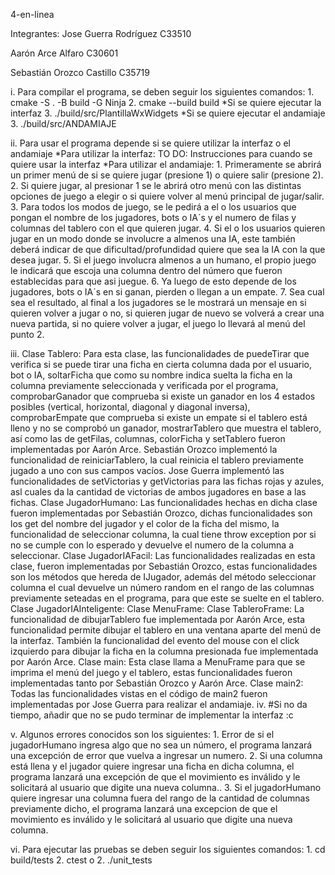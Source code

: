 4-en-linea

Integrantes:
Jose Guerra Rodríguez C33510

Aarón Arce Alfaro C30601

Sebastián Orozco Castillo C35719

i. Para compilar el programa, se deben seguir los siguientes comandos:
    1. cmake -S . -B build -G Ninja
    2. cmake --build build
*Si se quiere ejecutar la interfaz
    3. ./build/src/PlantillaWxWidgets
*Si se quiere ejecutar el andamiaje
    3. ./build/src/ANDAMIAJE

ii. Para usar el programa depende si se quiere utilizar la interfaz o el andamiaje
*Para utilizar la interfaz:
    TO DO: Instrucciones para cuando se quiere usar la interfaz
*Para utilizar el andamiaje:
    1. Primeramente se abrirá un primer menú de si se quiere jugar (presione 1) o quiere salir (presione 2).
    2. Si quiere jugar, al presionar 1 se le abrirá otro menú con las distintas opciones de juego a elegir o si quiere volver al menú principal de jugar/salir.
    3. Para todos los modos de juego, se le pedirá a el o los usuarios que pongan el nombre de los jugadores, bots o IA´s y el numero de filas y columnas del tablero con el que quieren jugar.
    4. Si el o los usuarios quieren jugar en un modo donde se involucre a almenos una IA, este también deberá indicar de que dificultad/profundidad quiere que sea la IA con la que desea jugar.
    5. Si el juego involucra almenos a un humano, el propio juego le indicará que escoja una columna dentro del número que fueron establecidas para que asi juegue.
    6. Ya luego de esto depende de los jugadores, bots o IA´s en si ganan, pierden o llegan a un empate.
    7. Sea cual sea el resultado, al final a los jugadores se le mostrará un mensaje en si quieren volver a jugar o no, si quieren jugar de nuevo se volverá a crear una nueva partida, si no quiere volver a jugar, el juego lo llevará al menú del punto 2.

iii.
Clase Tablero:
    Para esta clase, las funcionalidades de puedeTirar que verifica si se puede tirar una ficha en cierta columna dada por el usuario, bot o IA, soltarFicha que como su nombre indica suelta la ficha en la columna previamente seleccionada y verificada por el programa, comprobarGanador que comprueba si existe un ganador en los 4 estados posibles (vertical, horizontal, diagonal y diagonal inversa), comprobarEmpate que comprueba si existe un empate si el tablero está lleno y no se comprobó un ganador, mostrarTablero que muestra el tablero, así como las de getFilas, columnas, colorFicha y setTablero fueron implementadas por Aarón Arce.
    Sebastián Orozco implementó la funcionalidad de reiniciarTablero, la cual reinicia el tablero previamente jugado a uno con sus campos vacíos.
    Jose Guerra implementó las funcionalidades de setVictorias y getVictorias para las fichas rojas y azules, asl cuales da la cantidad de victorias de ambos jugadores en base a las fichas.
Clase JugadorHumano:
    Las funcionalidades hechas en dicha clase fueron implementadas por Sebastián Orozco, dichas funcionalidades son los get del nombre del jugador y el color de la ficha del mismo, la funcionalidad de seleccionar columna, la cual tiene throw exception por si no se cumple con lo esperado y devuelve el numero de la columna a seleccionar.
Clase JugadorIAFacil:
    Las funcionalidades realizadas en esta clase, fueron implementadas por Sebastián Orozco, estas funcionalidades son los métodos que hereda de IJugador, además del método seleccionar columna el cual devuelve un número random en el rango de las columnas previamente seteadas en el programa, para que este se suelte en el tablero.
Clase JugadorIAInteligente:
Clase MenuFrame:
Clase TableroFrame:
    La funcionalidad de dibujarTablero fue implementada por Aarón Arce, esta funcionalidad permite dibujar el tablero en una ventana aparte del menú de la interfaz.
    También la funcionalidad del evento del mouse con el click izquierdo para dibujar la ficha en la columna presionada fue implementada por Aarón Arce.
Clase main:
    Esta clase llama a MenuFrame para que se imprima el menú del juego y el tablero, estas funcionalidades fueron implementadas tanto por Sebastián Orozco y Aarón Arce.
Clase main2:
    Todas las funcionalidades vistas en el código de main2 fueron implementadas por Jose Guerra para realizar el andamiaje.
iv.
#Si no da tiempo, añadir que no se pudo terminar de implementar la interfaz :c

v. Algunos errores conocidos son los siguientes:
    1. Error de si el jugadorHumano ingresa algo que no sea un número, el programa lanzará una excepción de error que vuelva a ingresar un numero.
    2. Si una columna está llena y el jugador quiere ingresar una ficha en dicha columna, el programa lanzará una excepción de que el movimiento es inválido y le solicitará al usuario que digite una nueva columna..
    3. Si el jugadorHumano quiere ingresar una columna fuera del rango de la cantidad de columnas previamente dicho, el programa lanzará una excepcion de que el movimiento es inválido y le solicitará al usuario que digite una nueva columna.

vi. Para ejecutar las pruebas se deben seguir los siguientes comandos:
    1. cd build/tests
    2. ctest
    o
    2. ./unit_tests

